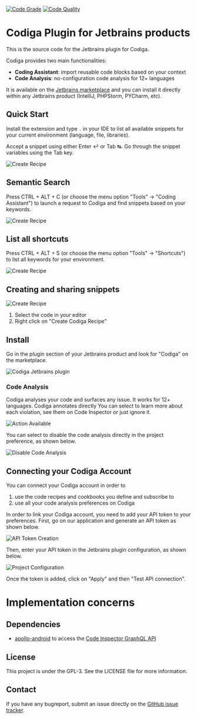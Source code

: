 [![Code Grade](https://api.codiga.io/project/29692/status/svg)](https://app.codiga.io/public/project/29692/jetbrains-plugin/dashboard)
[![Code Quality](https://api.codiga.io/project/29692/score/svg)](https://app.codiga.io/public/project/29692/jetbrains-plugin/dashboard)

# Codiga Plugin for Jetbrains products

This is the source code for the Jetbrains plugin for Codiga.

Codiga provides two main functionalities:

 - **Coding Assistant**: import reusable code blocks based on your context
 - **Code Analysis**: no-configuration code analysis for 12+ languages

It is available on the [Jetbrains marketplace](https://plugins.jetbrains.com/plugin/17969-codiga) 
and you can install it directly within any Jetbrains product (IntelliJ, PHPStorm, PYCharm, etc).


## Quick Start

Install the extension and type `.` in your IDE to list all available snippets for your current environment (language, file, libraries).

Accept a snippet using either Enter ↩ or Tab ↹. Go through the snippet variables using the Tab key.

![Create Recipe](images/shortcut.gif "Using a shortcut")

## Semantic Search

Press CTRL + ALT + C (or choose the menu option "Tools" → "Coding Assistant") to launch a request 
to Codiga and find snippets based on your keywords.

![Create Recipe](images/coding-assistant.gif "Coding Assistant")

## List all shortcuts

Press CTRL + ALT + S (or choose the menu option "Tools" → "Shortcuts") to list
all keywords for your environment.

![Create Recipe](images/shortcut-list.gif "List of all shortcuts")

## Creating and sharing snippets

![Create Recipe](images/create-recipe.gif "Creating Recipe")

1. Select the code in your editor
2. Right click on "Create Codiga Recipe"



## Install

Go in the plugin section of your Jetbrains product and look for "Codiga" on the marketplace.

![Codiga Jetbrains plugin](images/plugin-description.png "Codiga PlugIn")




### Code Analysis

Codiga analyses your code and surfaces any issue. It works for 12+ languages. Codiga annotates directly You can select to learn more
about each violation, see them on Code Inspector or just ignore it.

![Action Available](images/actions-available.png)

You can select to disable the code analysis directly in the project preference, as shown below.

![Disable Code Analysis](images/disable-code-analysis.gif)

## Connecting your Codiga Account

You can connect your Codiga account in order to 

 1. use the code recipes and cookbooks you define and subscribe to
 2. use all your code analysis preferences on Codiga

In order to link your Codiga account, you need to add your API token to your preferences.
First, go on our application and generate an API token as shown below.

![API Token Creation](images/api-token-creation.gif)


Then, enter your API token in the Jetbrains plugin configuration, as shown below.

![Project Configuration](images/api-token.png)

Once the token is added, click on "Apply" and then "Test API connection".


# Implementation concerns

## Dependencies

 * [apollo-android](https://github.com/apollographql/apollo-android) 
   to access the [Code Inspector GraphQL API](https://doc.codiga.io/docs/api/)

## License

This project is under the GPL-3. See the LICENSE file for more information.

## Contact

If you have any bugreport, submit an issue directly on the [GitHub issue tracker](https://github.com/codiga/jetbrains-plugin/issues).
